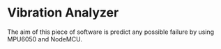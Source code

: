 # Vibration Analyzer
The aim of this piece of software is predict any possible failure by using MPU6050 and NodeMCU.
